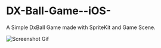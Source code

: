 # DX-Ball-Game--iOS-
A Simple DxBall Game made with SpriteKit and Game Scene.

![Screenshot Gif](/images/logo.png)
